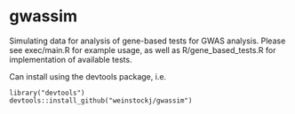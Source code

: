gwassim
========

Simulating data for analysis of gene-based tests for GWAS analysis. Please see exec/main.R for example usage, as well as R/gene_based_tests.R for implementation of available tests. 

Can install using the devtools package, i.e.
```{r} 
library("devtools") 
devtools::install_github("weinstockj/gwassim")
```
